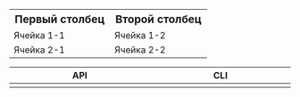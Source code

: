 <table width="100%">
  <tr>
    <th style="font-size: larger;">Первый столбец</th>
    <th style="font-size: larger;">Второй столбец</th>
  </tr>
  <tr>
    <td>Ячейка 1-1</td>
    <td>Ячейка 1-2</td>
  </tr>
  <tr>
    <td>Ячейка 2-1</td>
    <td>Ячейка 2-2</td>
  </tr>
</table>

<table>
  <thead>
    <tr>
      <th width="500px"> API</th>
      <th width="500px">CLI</th>
    </tr>
  </thead>
  <tbody>
  <tr width="600px">
      <td>
</td>
<td>
</td>
</tr>
  </tbody>
</table>
